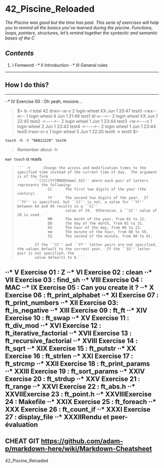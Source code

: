 # 42_Piscine_Reloaded

*The Piscine was good but the time has past. This serie of exercises will help you to
remind all the basics you’ve learned during the piscine. Functions, loops, pointers, structures, let’s remind together the syntactic and semantic bases of the C*

*Contents*
---
1. I Foreword
⋅⋅* II Introduction
⋅⋅* III General rules
---
## How I do this?
---
⋅⋅* IV Exercise 00 : Oh yeah, mooore...

> $> ls -l
> total 42
> drwx--xr-x  2 login  wheel  XX Jun  1 20:47 test0
> -rwx--xr--  1 login  wheel   4 Jun  1 21:46 test1
> dr-x---r--  2 login  wheel  XX Jun  1 22:45 test2
> -r-----r--  2 login  wheel   1 Jun  1 23:44 test3
> -rw-r----x  1 login  wheel   2 Jun  1 23:43 test4
> -r-----r--  2 login  wheel   1 Jun  1 23:44 test5
> lrwxr-xr-x  1 login  wheel   5 Jun  1 22:20 test6 -> test0
> $>


```touch -h -t "06012220" test6```

> Remember about -h 

`man touch` is reads

>     ``` -t      Change the access and modification times to the specified time instead of the current time of day.  The argument is of the form
>             ``[[CC]YY]MMDDhhmm[.SS]'' where each pair of letters represents the following:
>                   CC      The first two digits of the year (the century).
>                   YY      The second two digits of the year.  If ``YY'' is specified, but ``CC'' is not, a value for ``YY'' between 69 and 99 results in a ``CC''
>                           value of 19.  Otherwise, a ``CC'' value of 20 is used.
>                   MM      The month of the year, from 01 to 12.
>                   DD      the day of the month, from 01 to 31.
>                   hh      The hour of the day, from 00 to 23.
>                   mm      The minute of the hour, from 00 to 59.
>                   SS      The second of the minute, from 00 to 61.
>
>             If the ``CC'' and ``YY'' letter pairs are not specified, the values default to the current year.  If the ``SS'' letter pair is not specified, the
>             value defaults to 0.```
⋅⋅* V Exercise 01 : Z
⋅⋅* VI Exercise 02 : clean
⋅⋅* VII Exercise 03 : find_sh
⋅⋅* VIII Exercise 04 : MAC
⋅⋅* IX Exercise 05 : Can you create it ?
⋅⋅* X Exercise 06 : ft_print_alphabet
⋅⋅* XI Exercise 07 : ft_print_numbers
⋅⋅* XII Exercise 03: ft_is_negative
⋅⋅* XIII Exercise 09 : ft_ft 
⋅⋅* XIV Exercise 10 : ft_swap
⋅⋅* XV Exercise 11 : ft_div_mod
⋅⋅* XVI Exercise 12 : ft_iterative_factorial
⋅⋅* XVII Exercise 13 : ft_recursive_factorial
⋅⋅* XVIII Exercise 14 : ft_sqrt
⋅⋅* XIX Exercise 15 : ft_putstr
⋅⋅* XX Exercise 16 : ft_strlen
⋅⋅* XXI Exercise 17 : ft_strcmp
⋅⋅* XXII Exercise 18 : ft_print_params
⋅⋅* XXIII Exercise 19 : ft_sort_params
⋅⋅* XXIV Exercise 20 : ft_strdup
⋅⋅* XXV Exercise 21 : ft_range
⋅⋅* XXVI Exercise 22 : ft_abs.h
⋅⋅* XXVIIExercise 23 : ft_point.h
⋅⋅* XXVIIIExercise 24 : Makefile
⋅⋅* XXIX Exercise 25 : ft_foreach
⋅⋅* XXX Exercise 26 : ft_count_if
⋅⋅* XXXI Exercise 27 : display_file
⋅⋅* XXXIIRendu et peer-évaluation
---
CHEAT GIT
https://github.com/adam-p/markdown-here/wiki/Markdown-Cheatsheet
---

42_Piscine_Reloaded
